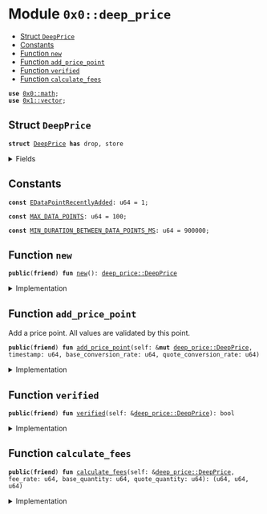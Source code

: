 
<a name="0x0_deep_price"></a>

# Module `0x0::deep_price`



-  [Struct `DeepPrice`](#0x0_deep_price_DeepPrice)
-  [Constants](#@Constants_0)
-  [Function `new`](#0x0_deep_price_new)
-  [Function `add_price_point`](#0x0_deep_price_add_price_point)
-  [Function `verified`](#0x0_deep_price_verified)
-  [Function `calculate_fees`](#0x0_deep_price_calculate_fees)


<pre><code><b>use</b> <a href="math.md#0x0_math">0x0::math</a>;
<b>use</b> <a href="dependencies/move-stdlib/vector.md#0x1_vector">0x1::vector</a>;
</code></pre>



<a name="0x0_deep_price_DeepPrice"></a>

## Struct `DeepPrice`



<pre><code><b>struct</b> <a href="deep_price.md#0x0_deep_price_DeepPrice">DeepPrice</a> <b>has</b> drop, store
</code></pre>



<details>
<summary>Fields</summary>


<dl>
<dt>
<code>last_insert_timestamp: u64</code>
</dt>
<dd>

</dd>
<dt>
<code>price_points_base: <a href="dependencies/move-stdlib/vector.md#0x1_vector">vector</a>&lt;u64&gt;</code>
</dt>
<dd>

</dd>
<dt>
<code>price_points_quote: <a href="dependencies/move-stdlib/vector.md#0x1_vector">vector</a>&lt;u64&gt;</code>
</dt>
<dd>

</dd>
<dt>
<code>index_to_remove: u64</code>
</dt>
<dd>

</dd>
<dt>
<code>cumulative_base: u64</code>
</dt>
<dd>

</dd>
<dt>
<code>cumulative_quote: u64</code>
</dt>
<dd>

</dd>
</dl>


</details>

<a name="@Constants_0"></a>

## Constants


<a name="0x0_deep_price_EDataPointRecentlyAdded"></a>



<pre><code><b>const</b> <a href="deep_price.md#0x0_deep_price_EDataPointRecentlyAdded">EDataPointRecentlyAdded</a>: u64 = 1;
</code></pre>



<a name="0x0_deep_price_MAX_DATA_POINTS"></a>



<pre><code><b>const</b> <a href="deep_price.md#0x0_deep_price_MAX_DATA_POINTS">MAX_DATA_POINTS</a>: u64 = 100;
</code></pre>



<a name="0x0_deep_price_MIN_DURATION_BETWEEN_DATA_POINTS_MS"></a>



<pre><code><b>const</b> <a href="deep_price.md#0x0_deep_price_MIN_DURATION_BETWEEN_DATA_POINTS_MS">MIN_DURATION_BETWEEN_DATA_POINTS_MS</a>: u64 = 900000;
</code></pre>



<a name="0x0_deep_price_new"></a>

## Function `new`



<pre><code><b>public</b>(<b>friend</b>) <b>fun</b> <a href="deep_price.md#0x0_deep_price_new">new</a>(): <a href="deep_price.md#0x0_deep_price_DeepPrice">deep_price::DeepPrice</a>
</code></pre>



<details>
<summary>Implementation</summary>


<pre><code><b>public</b>(<a href="dependencies/sui-framework/package.md#0x2_package">package</a>) <b>fun</b> <a href="deep_price.md#0x0_deep_price_new">new</a>(): <a href="deep_price.md#0x0_deep_price_DeepPrice">DeepPrice</a> {
    <a href="deep_price.md#0x0_deep_price_DeepPrice">DeepPrice</a> {
        last_insert_timestamp: 0,
        price_points_base: <a href="dependencies/move-stdlib/vector.md#0x1_vector">vector</a>[],
        price_points_quote: <a href="dependencies/move-stdlib/vector.md#0x1_vector">vector</a>[],
        index_to_remove: 0,
        cumulative_base: 0,
        cumulative_quote: 0,
    }
}
</code></pre>



</details>

<a name="0x0_deep_price_add_price_point"></a>

## Function `add_price_point`

Add a price point. All values are validated by this point.


<pre><code><b>public</b>(<b>friend</b>) <b>fun</b> <a href="deep_price.md#0x0_deep_price_add_price_point">add_price_point</a>(self: &<b>mut</b> <a href="deep_price.md#0x0_deep_price_DeepPrice">deep_price::DeepPrice</a>, timestamp: u64, base_conversion_rate: u64, quote_conversion_rate: u64)
</code></pre>



<details>
<summary>Implementation</summary>


<pre><code><b>public</b>(<a href="dependencies/sui-framework/package.md#0x2_package">package</a>) <b>fun</b> <a href="deep_price.md#0x0_deep_price_add_price_point">add_price_point</a>(
    self: &<b>mut</b> <a href="deep_price.md#0x0_deep_price_DeepPrice">DeepPrice</a>,
    timestamp: u64,
    base_conversion_rate: u64,
    quote_conversion_rate: u64,
) {
    <b>assert</b>!(self.last_insert_timestamp + <a href="deep_price.md#0x0_deep_price_MIN_DURATION_BETWEEN_DATA_POINTS_MS">MIN_DURATION_BETWEEN_DATA_POINTS_MS</a> &lt; timestamp, <a href="deep_price.md#0x0_deep_price_EDataPointRecentlyAdded">EDataPointRecentlyAdded</a>);

    <b>if</b> (self.price_points_base.length() == <a href="deep_price.md#0x0_deep_price_MAX_DATA_POINTS">MAX_DATA_POINTS</a>) {
        <b>let</b> idx = self.index_to_remove;
        self.cumulative_base = self.cumulative_base - self.price_points_base[idx] + base_conversion_rate;
        self.cumulative_quote = self.cumulative_quote - self.price_points_quote[idx] + quote_conversion_rate;
        self.price_points_base.insert(idx, base_conversion_rate);
        self.price_points_quote.insert(idx, quote_conversion_rate);
        self.index_to_remove = self.index_to_remove + 1 % <a href="deep_price.md#0x0_deep_price_MAX_DATA_POINTS">MAX_DATA_POINTS</a>;
    } <b>else</b> {
        self.price_points_base.push_back(base_conversion_rate);
        self.price_points_quote.push_back(quote_conversion_rate);
        self.cumulative_base = self.cumulative_base + base_conversion_rate;
        self.cumulative_quote = self.cumulative_quote + quote_conversion_rate;
    }
}
</code></pre>



</details>

<a name="0x0_deep_price_verified"></a>

## Function `verified`



<pre><code><b>public</b>(<b>friend</b>) <b>fun</b> <a href="deep_price.md#0x0_deep_price_verified">verified</a>(self: &<a href="deep_price.md#0x0_deep_price_DeepPrice">deep_price::DeepPrice</a>): bool
</code></pre>



<details>
<summary>Implementation</summary>


<pre><code><b>public</b>(<a href="dependencies/sui-framework/package.md#0x2_package">package</a>) <b>fun</b> <a href="deep_price.md#0x0_deep_price_verified">verified</a>(
    self: &<a href="deep_price.md#0x0_deep_price_DeepPrice">DeepPrice</a>,
): bool {
    self.last_insert_timestamp &gt; 0
}
</code></pre>



</details>

<a name="0x0_deep_price_calculate_fees"></a>

## Function `calculate_fees`



<pre><code><b>public</b>(<b>friend</b>) <b>fun</b> <a href="deep_price.md#0x0_deep_price_calculate_fees">calculate_fees</a>(self: &<a href="deep_price.md#0x0_deep_price_DeepPrice">deep_price::DeepPrice</a>, fee_rate: u64, base_quantity: u64, quote_quantity: u64): (u64, u64, u64)
</code></pre>



<details>
<summary>Implementation</summary>


<pre><code><b>public</b>(<a href="dependencies/sui-framework/package.md#0x2_package">package</a>) <b>fun</b> <a href="deep_price.md#0x0_deep_price_calculate_fees">calculate_fees</a>(
    self: &<a href="deep_price.md#0x0_deep_price_DeepPrice">DeepPrice</a>,
    fee_rate: u64,
    base_quantity: u64,
    quote_quantity: u64,
): (u64, u64, u64) {
    <b>if</b> (self.<a href="deep_price.md#0x0_deep_price_verified">verified</a>()) {
        <b>let</b> deep_per_base = math::div(self.cumulative_base, self.price_points_base.length());
        <b>let</b> deep_per_quote = math::div(self.cumulative_quote, self.price_points_quote.length());
        <b>let</b> base_fee = math::mul(fee_rate, math::mul(base_quantity, deep_per_base));
        <b>let</b> quote_fee = math::mul(fee_rate, math::mul(quote_quantity, deep_per_quote));

        <b>return</b> (0, 0, base_fee + quote_fee)
    };

    <b>let</b> base_fee = math::mul(fee_rate, base_quantity);
    <b>let</b> quote_fee = math::mul(fee_rate, quote_quantity);

    (base_fee, quote_fee, 0)
}
</code></pre>



</details>

